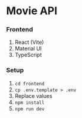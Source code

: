 # Movie API

### Frontend
1. React (Vite)
2. Material UI
3. TypeScript

### Setup
1. `cd frontend`
2. `cp .env.template > .env`
3. Replace values
4. `npm install`
5. `npm run dev`